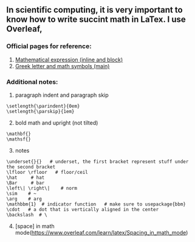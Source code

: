 ## In scientific computing, it is very important to know how to write succint math in LaTex. I use Overleaf,

### Official pages for reference:

1. [Mathematical expression (inline and block)](https://www.overleaf.com/learn/latex/Mathematical_expressions)
2. [Greek letter and math symbols (main)](https://www.overleaf.com/learn/latex/List_of_Greek_letters_and_math_symbols)



### Additional notes:

1. paragraph indent and paragraph skip

```
\setlength{\parindent}{0em}
\setlength{\parskip}{1em}
```


2. bold math and upright (not tilted)

```
\mathbf{}
\mathsf{}
```

3. notes

```
\underset{}{}   # underset, the first bracket represent stuff under the second bracket
\lfloor \rfloor   # floor/ceil
\hat     # hat
\Bar     # bar
\left\| \right\|    # norm
\sim    # ~
\arg    # arg
\mathbbm{1}  # indicator function   # make sure to usepackage{bbm}
\cdot   # a dot that is vertically aligned in the center
\backslash  # \
```

4. [space] in math mode(https://www.overleaf.com/learn/latex/Spacing_in_math_mode)



